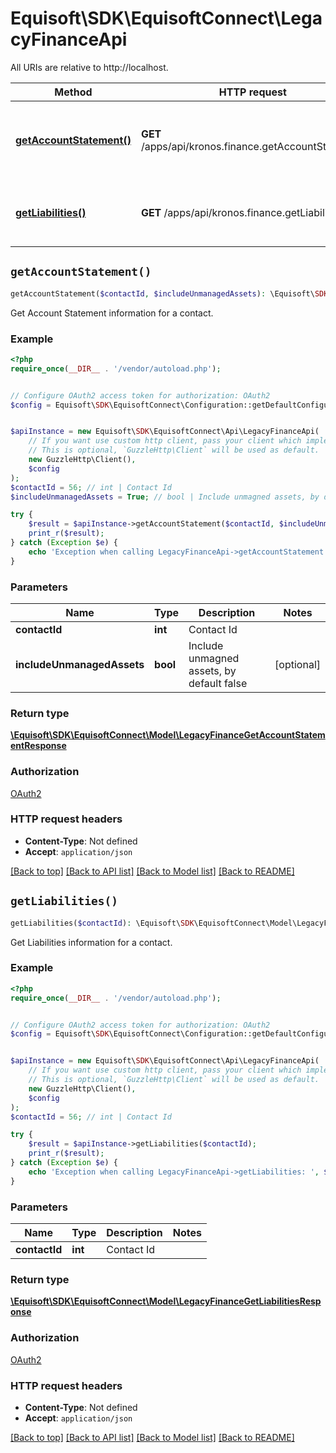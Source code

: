 # Equisoft\SDK\EquisoftConnect\LegacyFinanceApi

All URIs are relative to http://localhost.

Method | HTTP request | Description
------------- | ------------- | -------------
[**getAccountStatement()**](LegacyFinanceApi.md#getAccountStatement) | **GET** /apps/api/kronos.finance.getAccountStatement | Get Account Statement information for a contact.
[**getLiabilities()**](LegacyFinanceApi.md#getLiabilities) | **GET** /apps/api/kronos.finance.getLiabilities | Get Liabilities information for a contact.


## `getAccountStatement()`

```php
getAccountStatement($contactId, $includeUnmanagedAssets): \Equisoft\SDK\EquisoftConnect\Model\LegacyFinanceGetAccountStatementResponse
```

Get Account Statement information for a contact.

### Example

```php
<?php
require_once(__DIR__ . '/vendor/autoload.php');


// Configure OAuth2 access token for authorization: OAuth2
$config = Equisoft\SDK\EquisoftConnect\Configuration::getDefaultConfiguration()->setAccessToken('YOUR_ACCESS_TOKEN');


$apiInstance = new Equisoft\SDK\EquisoftConnect\Api\LegacyFinanceApi(
    // If you want use custom http client, pass your client which implements `GuzzleHttp\ClientInterface`.
    // This is optional, `GuzzleHttp\Client` will be used as default.
    new GuzzleHttp\Client(),
    $config
);
$contactId = 56; // int | Contact Id
$includeUnmanagedAssets = True; // bool | Include unmagned assets, by default false

try {
    $result = $apiInstance->getAccountStatement($contactId, $includeUnmanagedAssets);
    print_r($result);
} catch (Exception $e) {
    echo 'Exception when calling LegacyFinanceApi->getAccountStatement: ', $e->getMessage(), PHP_EOL;
}
```

### Parameters

Name | Type | Description  | Notes
------------- | ------------- | ------------- | -------------
 **contactId** | **int**| Contact Id |
 **includeUnmanagedAssets** | **bool**| Include unmagned assets, by default false | [optional]

### Return type

[**\Equisoft\SDK\EquisoftConnect\Model\LegacyFinanceGetAccountStatementResponse**](../Model/LegacyFinanceGetAccountStatementResponse.md)

### Authorization

[OAuth2](../../README.md#OAuth2)

### HTTP request headers

- **Content-Type**: Not defined
- **Accept**: `application/json`

[[Back to top]](#) [[Back to API list]](../../README.md#endpoints)
[[Back to Model list]](../../README.md#models)
[[Back to README]](../../README.md)

## `getLiabilities()`

```php
getLiabilities($contactId): \Equisoft\SDK\EquisoftConnect\Model\LegacyFinanceGetLiabilitiesResponse
```

Get Liabilities information for a contact.

### Example

```php
<?php
require_once(__DIR__ . '/vendor/autoload.php');


// Configure OAuth2 access token for authorization: OAuth2
$config = Equisoft\SDK\EquisoftConnect\Configuration::getDefaultConfiguration()->setAccessToken('YOUR_ACCESS_TOKEN');


$apiInstance = new Equisoft\SDK\EquisoftConnect\Api\LegacyFinanceApi(
    // If you want use custom http client, pass your client which implements `GuzzleHttp\ClientInterface`.
    // This is optional, `GuzzleHttp\Client` will be used as default.
    new GuzzleHttp\Client(),
    $config
);
$contactId = 56; // int | Contact Id

try {
    $result = $apiInstance->getLiabilities($contactId);
    print_r($result);
} catch (Exception $e) {
    echo 'Exception when calling LegacyFinanceApi->getLiabilities: ', $e->getMessage(), PHP_EOL;
}
```

### Parameters

Name | Type | Description  | Notes
------------- | ------------- | ------------- | -------------
 **contactId** | **int**| Contact Id |

### Return type

[**\Equisoft\SDK\EquisoftConnect\Model\LegacyFinanceGetLiabilitiesResponse**](../Model/LegacyFinanceGetLiabilitiesResponse.md)

### Authorization

[OAuth2](../../README.md#OAuth2)

### HTTP request headers

- **Content-Type**: Not defined
- **Accept**: `application/json`

[[Back to top]](#) [[Back to API list]](../../README.md#endpoints)
[[Back to Model list]](../../README.md#models)
[[Back to README]](../../README.md)
